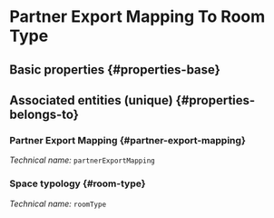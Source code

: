 #  Partner Export Mapping To Room Type
<!--- THIS FILE IS GENERATED PLEASE DO NOT EDIT IT DIRECTLY --->



## Basic properties {#properties-base}



## Associated entities (unique) {#properties-belongs-to}

###  Partner Export Mapping {#partner-export-mapping}



*Technical name:* ```partnerExportMapping```

### Space typology {#room-type}



*Technical name:* ```roomType```





